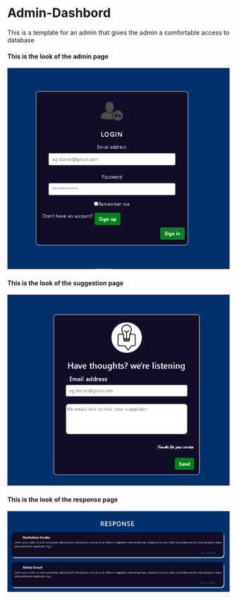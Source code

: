 # Admin-Dashbord
This is a template for an admin that gives the admin a comfortable access to database
<h4>This is the look of the admin page</h4>

![Admin page picture](Screenshot/Admin.PNG)


<h4>This is the look of the suggestion page</h4>

![Suggestion page picture](Screenshot/Suggestion.PNG)


<h4>This is the look of the response page</h4>

![Response page picture](Screenshot/Response.PNG)
